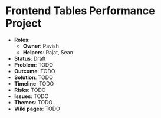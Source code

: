 # Frontend Tables Performance Project

- **Roles**:
    - **Owner**: Pavish
    - **Helpers**: Rajat, Sean
- **Status**: Draft
- **Problem**: TODO
- **Outcome**: TODO
- **Solution**: TODO
- **Timeline**: TODO
- **Risks**: TODO
- **Issues**: TODO
- **Themes**: TODO
- **Wiki pages**: TODO

